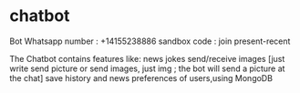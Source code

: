 # chatbot

Bot Whatsapp number : +14155238886
sandbox code : join present-recent

The Chatbot contains features like:
news
jokes
send/receive images [just write send picture or send images, just img ; the bot will send a picture at the chat]
save history and news preferences of users,using MongoDB

